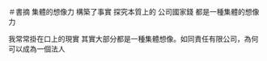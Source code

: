 ＃書摘
集體的想像力 構築了事實
探究本質上的 公司國家錢 都是一種集體的想像力

我常常掛在口上的現實 其實大部分都是一種集體想像。如同責任有限公司，為何可以成為一個法人
<!--stackedit_data:
eyJoaXN0b3J5IjpbMjA5Mzk5NzgxOF19
-->